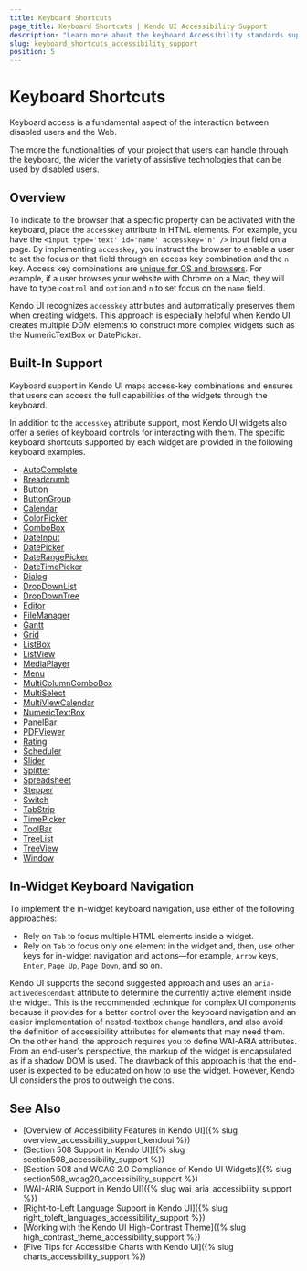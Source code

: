 ```yaml
---
title: Keyboard Shortcuts
page_title: Keyboard Shortcuts | Kendo UI Accessibility Support
description: "Learn more about the keyboard Accessibility standards supported by Kendo UI controls."
slug: keyboard_shortcuts_accessibility_support
position: 5
---
```


# Keyboard Shortcuts

Keyboard access is a fundamental aspect of the interaction between disabled users and the Web.

The more the functionalities of your project that users can handle through the keyboard, the wider the variety of assistive technologies that can be used by disabled users.

## Overview

To indicate to the browser that a specific property can be activated with the keyboard, place the `accesskey` attribute in HTML elements. For example, you have the `<input type='text' id='name' accesskey='n' />` input field on a page. By implementing `accesskey`, you instruct the browser to enable a user to set the focus on that field through an access key combination and the `n` key. Access key combinations are [unique for OS and browsers](https://en.wikipedia.org/wiki/Access_key). For example, if a user browses your website with Chrome on a Mac, they will have to type `control` and `option` and `n` to set focus on the `name` field.

Kendo UI recognizes `accesskey` attributes and automatically preserves them when creating widgets. This approach is especially helpful when Kendo UI creates multiple DOM elements to construct more complex widgets such as the NumericTextBox or DatePicker.

## Built-In Support

Keyboard support in Kendo UI maps access-key combinations and ensures that users can access the full capabilities of the widgets through the keyboard.

In addition to the `accesskey` attribute support, most Kendo UI widgets also offer a series of keyboard controls for interacting with them. The specific keyboard shortcuts supported by each widget are provided in the following keyboard examples.

- [AutoComplete](https://demos.telerik.com/kendo-ui/autocomplete/keyboard-navigation)
- [Breadcrumb](https://demos.telerik.com/kendo-ui/breadcrumb/keyboard-navigation)
- [Button](https://demos.telerik.com/kendo-ui/button/keyboard-navigation)
- [ButtonGroup](https://demos.telerik.com/kendo-ui/buttongroup/keyboard-navigation)
- [Calendar](https://demos.telerik.com/kendo-ui/calendar/keyboard-navigation)
- [ColorPicker](https://demos.telerik.com/kendo-ui/colorpicker/keyboard-navigation)
- [ComboBox](https://demos.telerik.com/kendo-ui/combobox/keyboard-navigation)
- [DateInput](https://demos.telerik.com/kendo-ui/dateinput/keyboard-navigation)
- [DatePicker](https://demos.telerik.com/kendo-ui/datepicker/keyboard-navigation)
- [DateRangePicker](https://demos.telerik.com/kendo-ui/daterangepicker/keyboard-navigation)
- [DateTimePicker](https://demos.telerik.com/kendo-ui/datetimepicker/keyboard-navigation)
- [Dialog](https://demos.telerik.com/kendo-ui/dialog/keyboard-navigation)
- [DropDownList](https://demos.telerik.com/kendo-ui/dropdownlist/keyboard-navigation)
- [DropDownTree](https://demos.telerik.com/kendo-ui/dropdowntree/keyboard-navigation)
- [Editor](https://demos.telerik.com/kendo-ui/editor/keyboard-navigation)
- [FileManager](https://demos.telerik.com/kendo-ui/filemanager/keyboard-navigation)
- [Gantt](https://demos.telerik.com/kendo-ui/gantt/keyboard-navigation)
- [Grid](https://demos.telerik.com/kendo-ui/grid/keyboard-navigation)
- [ListBox](https://demos.telerik.com/kendo-ui/listbox/keyboard-navigation)
- [ListView](https://demos.telerik.com/kendo-ui/listview/keyboard-navigation)
- [MediaPlayer](https://demos.telerik.com/kendo-ui/mediaplayer/keyboard-navigation)
- [Menu](https://demos.telerik.com/kendo-ui/menu/keyboard-navigation)
- [MultiColumnComboBox](https://demos.telerik.com/kendo-ui/multicolumncombobox/keyboard-navigation)
- [MultiSelect](https://demos.telerik.com/kendo-ui/multiselect/keyboard-navigation)
- [MultiViewCalendar](https://demos.telerik.com/kendo-ui/multiviewcalendar/keyboard-navigation)
- [NumericTextBox](https://demos.telerik.com/kendo-ui/numerictextbox/keyboard-navigation)
- [PanelBar](https://demos.telerik.com/kendo-ui/panelbar/keyboard-navigation)
- [PDFViewer](https://demos.telerik.com/kendo-ui/pdfviewer/keyboard-navigation)
- [Rating](https://demos.telerik.com/kendo-ui/rating/keyboard-navigation)
- [Scheduler](https://demos.telerik.com/kendo-ui/scheduler/selection)
- [Slider](https://demos.telerik.com/kendo-ui/slider/keyboard-navigation)
- [Splitter](https://demos.telerik.com/kendo-ui/splitter/keyboard-navigation)
- [Spreadsheet](https://demos.telerik.com/kendo-ui/spreadsheet/keyboard-navigation)
- [Stepper](https://demos.telerik.com/kendo-ui/stepper/keyboard-navigation)
- [Switch](https://demos.telerik.com/kendo-ui/switch/keyboard-navigation)
- [TabStrip](https://demos.telerik.com/kendo-ui/tabstrip/keyboard-navigation)
- [TimePicker](https://demos.telerik.com/kendo-ui/timepicker/keyboard-navigation)
- [ToolBar](https://demos.telerik.com/kendo-ui/toolbar/keyboard-navigation)
- [TreeList](https://demos.telerik.com/kendo-ui/treelist/keyboard-navigation)
- [TreeView](https://demos.telerik.com/kendo-ui/treeview/keyboard-navigation)
- [Window](https://demos.telerik.com/kendo-ui/window/keyboard-navigation)

## In-Widget Keyboard Navigation

To implement the in-widget keyboard navigation, use either of the following approaches:

- Rely on `Tab` to focus multiple HTML elements inside a widget.
- Rely on `Tab` to focus only one element in the widget and, then, use other keys for in-widget navigation and actions&mdash;for example, `Arrow` keys, `Enter`, `Page Up`, `Page Down`, and so on.

Kendo UI supports the second suggested approach and uses an `aria-activedescendant` attribute to determine the currently active element inside the widget. This is the recommended technique for complex UI components because it provides for a better control over the keyboard navigation and an easier implementation of nested-textbox `change` handlers, and also avoid the definition of accessibility attributes for elements that may need them. On the other hand, the approach requires you to define WAI-ARIA attributes. From an end-user's perspective, the markup of the widget is encapsulated as if a shadow DOM is used. The drawback of this approach is that the end-user is expected to be educated on how to use the widget. However, Kendo UI considers the pros to outweigh the cons.

## See Also

* [Overview of Accessibility Features in Kendo UI]({% slug overview_accessibility_support_kendoui %})
* [Section 508 Support in Kendo UI]({% slug section508_accessibility_support %})
* [Section 508 and WCAG 2.0 Compliance of Kendo UI Widgets]({% slug section508_wcag20_accessibility_support %})
* [WAI-ARIA Support in Kendo UI]({% slug wai_aria_accessibility_support %})
* [Right-to-Left Language Support in Kendo UI]({% slug right_toleft_languages_accessibility_support %})
* [Working with the Kendo UI High-Contrast Theme]({% slug high_contrast_theme_accessibility_support %})
* [Five Tips for Accessible Charts with Kendo UI]({% slug charts_accessibility_support %})
